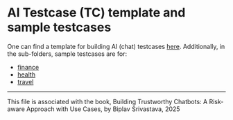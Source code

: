 
# AI Testcase (TC) template and sample testcases

One can find a template for building AI (chat) testcases [here](testcase-template.md). Additionally, in the sub-folders, sample testcases are for:
* [finance](finance-sample-testcases)
* [health](health-sample-testcases)
* [travel](travel-sample-testcases)

----

This file is associated with the book, Building Trustworthy Chatbots: A Risk-aware Approach with Use Cases, by Biplav Srivastava, 2025
